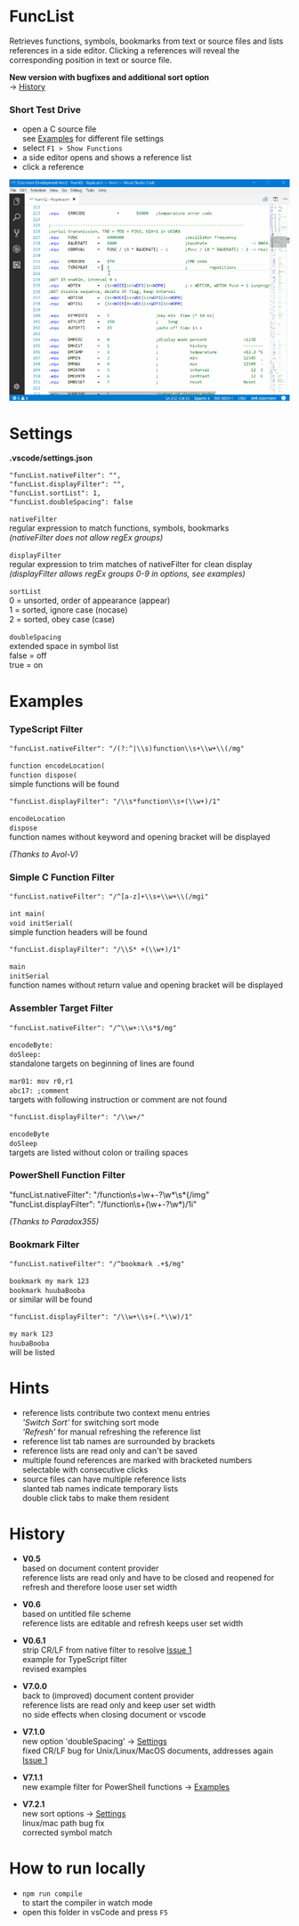 # FuncList
Retrieves functions, symbols, bookmarks from text or source files and lists references in a side editor. Clicking a references will reveal the corresponding position in text or source file.

**New version with bugfixes and additional sort option**  
-> [History](#history) 

### Short Test Drive
- open a C source file  
  see [Examples](#examples) for different file settings
- select `F1 > Show Functions`
- a side editor opens and shows a reference list
- click a reference

![funclist in action](images/funcList.gif)

# Settings
__.vscode/settings.json__

    "funcList.nativeFilter": "",
    "funcList.displayFilter": "",
    "funcList.sortList": 1,
    "funcList.doubleSpacing": false

`nativeFilter`  
regular expression to match functions, symbols, bookmarks  
_(nativeFilter does not allow regEx groups)_

`displayFilter`  
regular expression to trim matches of nativeFilter for clean display  
_(displayFilter allows regEx groups 0-9 in options, see examples)_

`sortList`  
0 = unsorted, order of appearance (appear)  
1 = sorted, ignore case (nocase)  
2 = sorted, obey case (case)

`doubleSpacing`  
extended space in symbol list  
false = off  
true = on

# Examples
### TypeScript Filter

    "funcList.nativeFilter": "/(?:^|\\s)function\\s+\\w+\\(/mg"

`function encodeLocation(`  
`function dispose(`  
simple functions will be found

    "funcList.displayFilter": "/\\s*function\\s+(\\w+)/1"

`encodeLocation`  
`dispose`  
function names without keyword and opening bracket will be displayed  

_(Thanks to Avol-V)_

### Simple C Function Filter

    "funcList.nativeFilter": "/^[a-z]+\\s+\\w+\\(/mgi"

`int main(`  
`void initSerial(`  
simple function headers will be found

    "funcList.displayFilter": "/\\S* +(\\w+)/1"

`main`  
`initSerial`  
function names without return value and opening bracket will be displayed

### Assembler Target Filter

    "funcList.nativeFilter": "/^\\w+:\\s*$/mg"

`encodeByte:`  
`doSleep:`  
standalone targets on beginning of lines are found

`mar01: mov r0,r1`  
`abc17: ;comment`  
targets with following instruction or comment are not found

    "funcList.displayFilter": "/\\w+/"
    
`encodeByte`  
`doSleep`  
targets are listed without colon or trailing spaces

### PowerShell Function Filter

"funcList.nativeFilter": "/function\\s+\\w+-?\\w*\\s*{/img"  
"funcList.displayFilter": "/function\\s+(\\w+-?\\w*)/1i"

_(Thanks to Paradox355)_

### Bookmark Filter

    "funcList.nativeFilter": "/^bookmark .+$/mg"

`bookmark my mark 123`  
`bookmark huubaBooba`  
or similar will be found

    "funcList.displayFilter": "/\\w+\\s+(.*\\w)/1"

`my mark 123`  
`huubaBooba`  
will be listed

# Hints
- reference lists contribute two context menu entries  
  _'Switch Sort'_ for switching sort mode  
  _'Refresh'_ for manual refreshing the reference list
- reference list tab names are surrounded by brackets
- reference lists are read only and can't be saved
- multiple found references are marked with bracketed numbers  
  selectable with consecutive clicks  
- source files can have multiple reference lists  
  slanted tab names indicate temporary lists  
  double click tabs to make them resident

# History
- __V0.5__  
  based on document content provider  
  reference lists are read only and have to be closed and reopened for refresh and therefore loose user set width 
- __V0.6__  
  based on untitled file scheme  
  reference lists are editable and refresh keeps user set width
- __V0.6.1__  
  strip CR/LF from native filter to resolve [Issue 1](https://github.com/qrti/funcList/issues/1)  
  example for TypeScript filter  
  revised examples
- __V7.0.0__  
  back to (improved) document content provider  
  reference lists are read only and keep user set width  
  no side effects when closing document or vscode  

- __V7.1.0__  
  new option 'doubleSpacing' -> [Settings](#settings)  
  fixed CR/LF bug for Unix/Linux/MacOS documents, addresses again [Issue 1](https://github.com/qrti/funcList/issues/1)

- __V7.1.1__  
  new example filter for PowerShell functions -> [Examples](#powershell-function-filter)

- __V7.2.1__  
  new sort options -> [Settings](#settings)  
  linux/mac path bug fix  
  corrected symbol match

# How to run locally
- `npm run compile`  
to start the compiler in watch mode
- open this folder in vsCode and press `F5`
